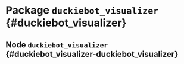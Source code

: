 # Package `duckiebot_visualizer` {#duckiebot_visualizer}

<move-here src='#duckiebot_visualizer-autogenerated'/>


## Node `duckiebot_visualizer` {#duckiebot_visualizer-duckiebot_visualizer}

<move-here src='#duckiebot_visualizer-duckiebot_visualizer-autogenerated'/>
